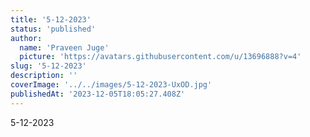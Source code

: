```yaml
---
title: '5-12-2023'
status: 'published'
author:
  name: 'Praveen Juge'
  picture: 'https://avatars.githubusercontent.com/u/13696888?v=4'
slug: '5-12-2023'
description: ''
coverImage: '../../images/5-12-2023-UxOD.jpg'
publishedAt: '2023-12-05T18:05:27.408Z'
---
```


5-12-2023